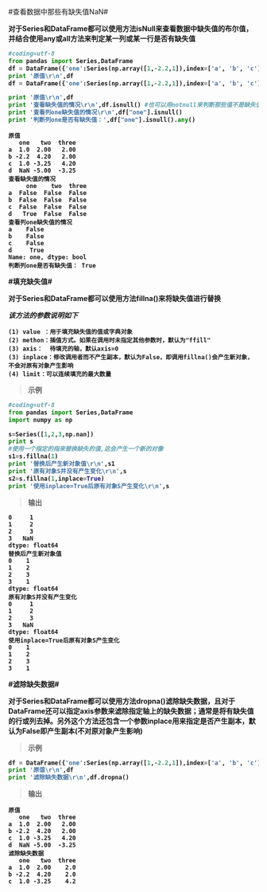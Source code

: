 
#查看数据中那些有缺失值NaN#

<Strong>对于Series和DataFrame都可以使用方法isNull来查看数据中缺失值的布尔值，并结合使用any或all方法来判定某一列或某一行是否有缺失值<Strong>

```python
#coding=utf-8
from pandas import Series,DataFrame
df = DataFrame({'one':Series(np.array([1,-2.2,1]),index=['a', 'b', 'c']), 'two' : Series(np.array([2,4.2,-3.25,-5]), index=['a', 'b', 'c', 'd']),'three':Series(np.array([2,2,4.2,-3.25]), index=['a','b', 'c', 'd'])},columns=['one','two','three'])
print '原值\r\n',df
df = DataFrame({'one':Series(np.array([1,-2.2,1]),index=['a', 'b', 'c']), 'two' : Series(np.array([2,4.2,-3.25,-5]), index=['a', 'b', 'c', 'd']),'three':Series(np.array([2,2,4.2,-3.25]), index=['a','b', 'c', 'd'])},columns=['one','two','three'])

print '原值\r\n',df
print '查看缺失值的情况\r\n',df.isnull() #也可以用notnull来判断那些值不是缺失值
print '查看列one缺失值的情况\r\n',df["one"].isnull()
print '判断列one是否有缺失值：',df["one"].isnull().any()
```
```
原值
   one   two  three
a  1.0  2.00   2.00
b -2.2  4.20   2.00
c  1.0 -3.25   4.20
d  NaN -5.00  -3.25
查看缺失值的情况
     one    two  three
a  False  False  False
b  False  False  False
c  False  False  False
d   True  False  False
查看列one缺失值的情况
a    False
b    False
c    False
d     True
Name: one, dtype: bool
判断列one是否有缺失值： True
```

#填充缺失值#

<Strong>对于Series和DataFrame都可以使用方法fillna()来将缺失值进行替换</Strong>

<em>该方法的参数说明如下</em>

```
(1) value ：用于填充缺失值的值或字典对象
(2) methon：插值方式。如果在调用时未指定其他参数时，默认为"ffill"
(3) axis：  待填充的轴，默认axis=0
(3) inplace：修改调用者而不产生副本，默认为False，即调用fillna()会产生新对象，不会对原有对象产生影响
(4) limit：可以连续填充的最大数量
```
>示例

```python
#coding=utf-8
from pandas import Series,DataFrame
import numpy as np

s=Series([1,2,3,np.nan])
print s
#使用一个指定的指来替换缺失的值,这会产生一个新的对像
s1=s.fillna(1)
print '替换后产生新对象值\r\n',s1
print '原有对象S并没有产生变化\r\n',s
s2=s.fillna(1,inplace=True)
print '使用inplace=True后原有对象S产生变化\r\n',s
```
>输出

```
0     1
1     2
2     3
3   NaN
dtype: float64
替换后产生新对象值
0    1
1    2
2    3
3    1
dtype: float64
原有对象S并没有产生变化
0     1
1     2
2     3
3   NaN
dtype: float64
使用inplace=True后原有对象S产生变化
0    1
1    2
2    3
3    1
```
#滤除缺失数据#

<Strong>对于Series和DataFrame都可以使用方法dropna()滤除缺失数据，且对于DataFrame还可以指定axis参数来滤除指定轴上的缺失数据；通常是将有缺失值的行或列去掉。另外这个方法还包含一个参数inplace用来指定是否产生副本，默认为False即产生副本(不对原对象产生影响)</Strong>

>示例

```python
df = DataFrame({'one':Series(np.array([1,-2.2,1]),index=['a', 'b', 'c']), 'two' : Series(np.array([2,4.2,-3.25,-5]), index=['a', 'b', 'c', 'd']),'three':Series(np.array([2,2,4.2,-3.25]), index=['a','b', 'c', 'd'])},columns=['one','two','three'])
print '原值\r\n',df
print '滤除缺失数据\r\n',df.dropna()
```
>输出

```
原值
   one   two  three
a  1.0  2.00   2.00
b -2.2  4.20   2.00
c  1.0 -3.25   4.20
d  NaN -5.00  -3.25
滤除缺失数据
   one   two  three
a  1.0  2.00    2.0
b -2.2  4.20    2.0
c  1.0 -3.25    4.2
```

